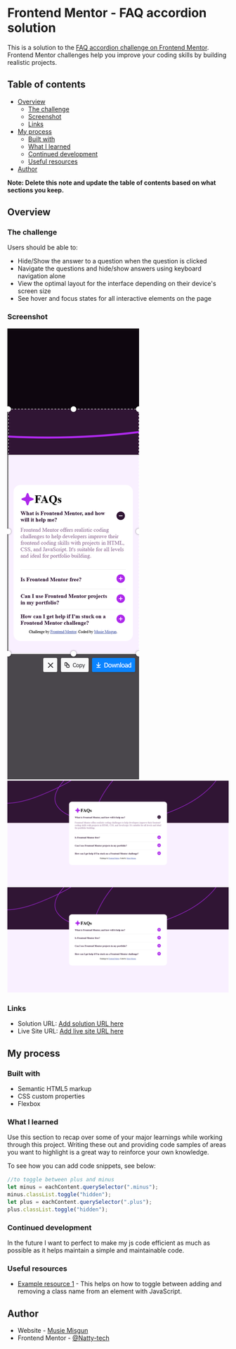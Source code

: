 # Frontend Mentor - FAQ accordion solution

This is a solution to the [FAQ accordion challenge on Frontend Mentor](https://www.frontendmentor.io/challenges/faq-accordion-wyfFdeBwBz). Frontend Mentor challenges help you improve your coding skills by building realistic projects.

## Table of contents

- [Overview](#overview)
  - [The challenge](#the-challenge)
  - [Screenshot](#screenshot)
  - [Links](#links)
- [My process](#my-process)
  - [Built with](#built-with)
  - [What I learned](#what-i-learned)
  - [Continued development](#continued-development)
  - [Useful resources](#useful-resources)
- [Author](#author)

**Note: Delete this note and update the table of contents based on what sections you keep.**

## Overview

### The challenge

Users should be able to:

- Hide/Show the answer to a question when the question is clicked
- Navigate the questions and hide/show answers using keyboard navigation alone
- View the optimal layout for the interface depending on their device's screen size
- See hover and focus states for all interactive elements on the page

### Screenshot

![](./assets/images/Mainscreenshot.png)
![](./assets/images/Secondscreenshot.png)
![](./assets/images/Thirdscreenshot.png)

### Links

- Solution URL: [Add solution URL here](https://your-solution-url.com)
- Live Site URL: [Add live site URL here](https://your-live-site-url.com)

## My process

### Built with

- Semantic HTML5 markup
- CSS custom properties
- Flexbox

### What I learned

Use this section to recap over some of your major learnings while working through this project. Writing these out and providing code samples of areas you want to highlight is a great way to reinforce your own knowledge.

To see how you can add code snippets, see below:

```js
//to toggle between plus and minus
let minus = eachContent.querySelector(".minus");
minus.classList.toggle("hidden");
let plus = eachContent.querySelector(".plus");
plus.classList.toggle("hidden");
```

### Continued development

In the future I want to perfect to make my js code efficient as much as possible as it helps maintain a simple and maintainable code.

### Useful resources

- [Example resource 1](https://www.w3schools.com/howto/howto_js_toggle_class.asp) - This helps on how to toggle between adding and removing a class name from an element with JavaScript.

## Author

- Website - [Musie Misgun](https://sparkling-taffy-9985b2.netlify.app/)
- Frontend Mentor - [@Natty-tech](https://www.frontendmentor.io/profile/Natty-tech)
